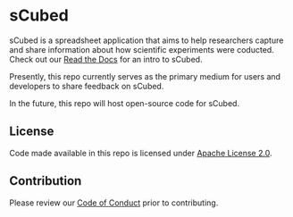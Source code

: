 # sCubed

sCubed is a spreadsheet application that aims to help researchers capture and share information about how scientific experiments were coducted. Check out our [Read the Docs](https://scubed-docs.readthedocs.io/en/latest/index.html) for an intro to sCubed.

Presently, this repo currently serves as the primary medium for users and developers to share feedback on sCubed. 

In the future, this repo will host open-source code for sCubed.

## License
Code made available in this repo is licensed under [Apache License 2.0](https://github.com/aemoore62/scubed_community/blob/main/LICENSE).

## Contribution
Please review our [Code of Conduct](https://github.com/aemoore62/scubed_community/blob/main/CODE_OF_CONDUCT.md) prior to contributing.
